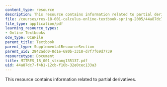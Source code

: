 ```yaml
---
content_type: resource
description: This resource contains information related to partial derivatives.
file: /courses/res-18-001-calculus-online-textbook-spring-2005/44a87dc7f4b112cbf16b32e0cec133a3_MITRES_18_001_strang135137.pdf
file_type: application/pdf
learning_resource_types:
- Online Textbooks
ocw_type: OCWFile
parent_title: Textbook
parent_type: SupplementalResourceSection
parent_uid: 2842add0-8d1e-680b-3318-d7f7f69d7739
resourcetype: Document
title: MITRES_18_001_strang135137.pdf
uid: 44a87dc7-f4b1-12cb-f16b-32e0cec133a3
---
```

This resource contains information related to partial derivatives.

